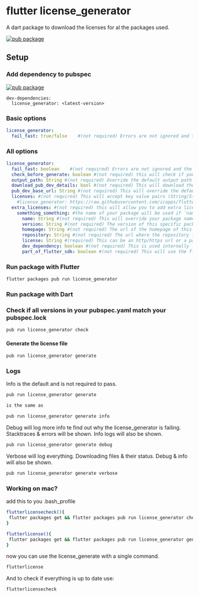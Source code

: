 # flutter license_generator

A dart package to download the licenses for al the packages used.

[![pub package](https://img.shields.io/pub/v/license_generator.svg)](https://pub.dartlang.org/packages/license_generator)

## Setup

### Add dependency to pubspec

[![pub package](https://img.shields.io/pub/v/license_generator.svg)](https://pub.dartlang.org/packages/license_generator)
```
dev-dependencies:
  license_generator: <latest-version>
```

### Basic options
```yaml
license_generator:
  fail_fast: true/false    #(not required) Errors are not ignored and the generator will fail with an error
```

### All options
```yaml
license_generator:
  fail_fast: boolean    #(not required) Errors are not ignored and the generator will fail with an error -> Default = false
  check_before_generate: boolean #(not required) this will check if your pubspec.yaml & pubspec.lock are in sync before generating the code -> Default = false
  output_path: String #(not required) Override the default output path to generate the license file somewhere else -> Default = lib/util/license.dart
  download_pub_dev_details: bool #(not required) This will download the pubdev details (homepage/repository) -> Default = false
  pub_dev_base_url: String #(not required) This will override the default pubdev base url for downloading the pubdev details (homepage/repository) -> Default = https://pub.dev
  licenses: #(not required) This will accept key value pairs (String/String) -> (package name/raw license url)
    #license_generator: https://raw.githubusercontent.com/icapps/flutter-icapps-license/master/LICENSE (example)
  extra_licenses: #(not required) this will allow you to add extra licenses that are not added in your pubspec.yaml
    something_something: #the name of your package will be used if `name` is not specified
      name: String #(not required) This will override your package name
      version: String #(not required) The version of this specific package/license
      homepage: String #(not required) The url of the homepage of this package
      repository: String #(not required) The url where the repository is located
      license: String #(required) This can be an http/https url or a path to a specific file. The content of that url/path will be used to generate code.
      dev_dependency: boolean #(not required) This is used internally
      part_of_flutter_sdk: boolean #(not required) This will use the flutter license instead of the license specified in this map
```

### Run package with Flutter

```bash
flutter packages pub run license_generator
```

### Run package with Dart

### Check if all versions in your pubspec.yaml match your pubspec.lock

```bash
pub run license_generator check
```

#### Generate the license file

```bash
pub run license_generator generate
```

### Logs

Info is the default and is not required to pass.
```bash
pub run license_generator generate

is the same as

pub run license_generator generate info
```

Debug will log more info te find out why the license_generator is failing. Stacktraces & errors will be shown. Info logs will also be shown.
```bash
pub run license_generator generate debug
```

Verbose will log everything. Downloading files & their status. Debug & info will also be shown.
```bash
pub run license_generator generate verbose
```

### Working on mac?

add this to you .bash_profile

```bash
flutterlicensecheck(){
 flutter packages get && flutter packages pub run license_generator check
}
```

```bash
flutterlicense(){
 flutter packages get && flutter packages pub run license_generator generate
}
```

now you can use the license_generate with a single command.

```bash
flutterlicense
```

And to check if everything is up to date use:
```bash
flutterlicensecheck
```